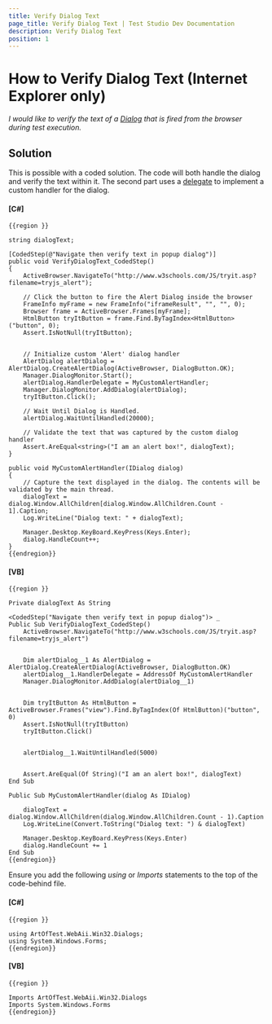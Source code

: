 ```yaml
---
title: Verify Dialog Text
page_title: Verify Dialog Text | Test Studio Dev Documentation
description: Verify Dialog Text
position: 1
---
```

# How to Verify Dialog Text (Internet Explorer only) #

*I would like to verify the text of a <a href="/features/recorder/specific-recording-scenario/dialogs" target="_blank">Dialog</a> that is fired from the browser during test execution.*

## Solution ##

This is possible with a coded solution.  The code will both handle the dialog and verify the text within it. The second part uses a <a href="http://msdn.microsoft.com/en-us/library/ms173171(v=vs.80).aspx" target="_blank">delegate</a> to implement a custom handler for the dialog.

#### __[C#]__

    {{region }}

    string dialogText;
    
    [CodedStep(@"Navigate then verify text in popup dialog")]
    public void VerifyDialogText_CodedStep()
    {
        ActiveBrowser.NavigateTo("http://www.w3schools.com/JS/tryit.asp?filename=tryjs_alert");
    
        // Click the button to fire the Alert Dialog inside the browser
        FrameInfo myFrame = new FrameInfo("iframeResult", "", "", 0);
        Browser frame = ActiveBrowser.Frames[myFrame];
        HtmlButton tryItButton = frame.Find.ByTagIndex<HtmlButton>("button", 0);
        Assert.IsNotNull(tryItButton);
        
        
        // Initialize custom 'Alert' dialog handler
        AlertDialog alertDialog = AlertDialog.CreateAlertDialog(ActiveBrowser, DialogButton.OK);
        Manager.DialogMonitor.Start();
        alertDialog.HandlerDelegate = MyCustomAlertHandler;
        Manager.DialogMonitor.AddDialog(alertDialog);
        tryItButton.Click();
        
        // Wait Until Dialog is Handled.
        alertDialog.WaitUntilHandled(20000);

        // Validate the text that was captured by the custom dialog handler
        Assert.AreEqual<string>("I am an alert box!", dialogText);
    }
    
    public void MyCustomAlertHandler(IDialog dialog)
    {
        // Capture the text displayed in the dialog. The contents will be validated by the main thread.
        dialogText = dialog.Window.AllChildren[dialog.Window.AllChildren.Count - 1].Caption;
        Log.WriteLine("Dialog text: " + dialogText);
    
        Manager.Desktop.KeyBoard.KeyPress(Keys.Enter);
        dialog.HandleCount++;
    }
    {{endregion}}

#### __[VB]__

    {{region }}

    Private dialogText As String
    
    <CodedStep("Navigate then verify text in popup dialog")> _
    Public Sub VerifyDialogText_CodedStep()
        ActiveBrowser.NavigateTo("http://www.w3schools.com/JS/tryit.asp?filename=tryjs_alert")
    
        
        Dim alertDialog__1 As AlertDialog = AlertDialog.CreateAlertDialog(ActiveBrowser, DialogButton.OK)
        alertDialog__1.HandlerDelegate = AddressOf MyCustomAlertHandler
        Manager.DialogMonitor.AddDialog(alertDialog__1)
    
        
        Dim tryItButton As HtmlButton = ActiveBrowser.Frames("view").Find.ByTagIndex(Of HtmlButton)("button", 0)
        Assert.IsNotNull(tryItButton)
        tryItButton.Click()
    
        
        alertDialog__1.WaitUntilHandled(5000)
    
        
        Assert.AreEqual(Of String)("I am an alert box!", dialogText)
    End Sub
    
    Public Sub MyCustomAlertHandler(dialog As IDialog)
        
        dialogText = dialog.Window.AllChildren(dialog.Window.AllChildren.Count - 1).Caption
        Log.WriteLine(Convert.ToString("Dialog text: ") & dialogText)
    
        Manager.Desktop.KeyBoard.KeyPress(Keys.Enter)
        dialog.HandleCount += 1
    End Sub
    {{endregion}}

Ensure you add the following *using* or *Imports* statements to the top of the code-behind file.

#### __[C#]__

    {{region }}

    using ArtOfTest.WebAii.Win32.Dialogs;
    using System.Windows.Forms;
    {{endregion}}

#### __[VB]__

    {{region }}

    Imports ArtOfTest.WebAii.Win32.Dialogs
    Imports System.Windows.Forms
    {{endregion}}
